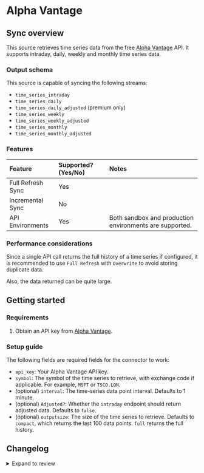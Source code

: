 # Alpha Vantage

## Sync overview

This source retrieves time series data from the free
[Alpha Vantage](https://www.alphavantage.co/) API. It supports intraday, daily,
weekly and monthly time series data.

### Output schema

This source is capable of syncing the following streams:

- `time_series_intraday`
- `time_series_daily`
- `time_series_daily_adjusted` (premium only)
- `time_series_weekly`
- `time_series_weekly_adjusted`
- `time_series_monthly`
- `time_series_monthly_adjusted`

### Features

| Feature           | Supported? \(Yes/No\) | Notes                                                   |
| :---------------- | :-------------------- | :------------------------------------------------------ |
| Full Refresh Sync | Yes                   |                                                         |
| Incremental Sync  | No                    |                                                         |
| API Environments  | Yes                   | Both sandbox and production environments are supported. |

### Performance considerations

Since a single API call returns the full history of a time series if
configured, it is recommended to use `Full Refresh` with `Overwrite` to avoid
storing duplicate data.

Also, the data returned can be quite large.

## Getting started

### Requirements

1. Obtain an API key from [Alpha Vantage](https://www.alphavantage.co/support/#api-key).

### Setup guide

The following fields are required fields for the connector to work:

- `api_key`: Your Alpha Vantage API key.
- `symbol`: The symbol of the time series to retrieve, with exchange code if
  applicable. For example, `MSFT` or `TSCO.LON`.
- (optional) `interval`: The time-series data point interval. Defaults to 1 minute.
- (optional) `Adjusted?`: Whether the `intraday` endpoint should return adjusted
  data. Defaults to `false`.
- (optional) `outputsize`: The size of the time series to retrieve. Defaults to
  `compact`, which returns the last 100 data points. `full` returns the full
  history.

## Changelog

<details>
  <summary>Expand to review</summary>

| Version | Date       | Pull Request                                             | Subject                           |
| :------ | :--------- | :------------------------------------------------------- | :-------------------------------- |
| 0.1.1   | 2022-12-16 | [20564](https://github.com/airbytehq/airbyte/pull/20564) | add quote stream to alpha-vantage |
| 0.1.0   | 2022-10-21 | [18320](https://github.com/airbytehq/airbyte/pull/18320) | New source                        |

</details>
